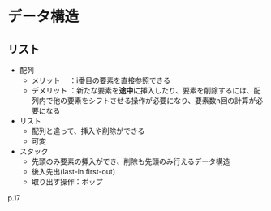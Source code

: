 # データ構造

## リスト

* 配列
  * メリット  　：i番目の要素を直接参照できる
  * デメリット  ：新たな要素を**途中に**挿入したり、要素を削除するには、配列内で他の要素をシフトさせる操作が必要になり、要素数n回の計算が必要になる
* リスト
  * 配列と違って、挿入や削除ができる
  * 可変
* スタック
  * 先頭のみ要素の挿入ができ、削除も先頭のみ行えるデータ構造
  * 後入先出(last-in first-out)
  * 取り出す操作：ポップ

p.17
